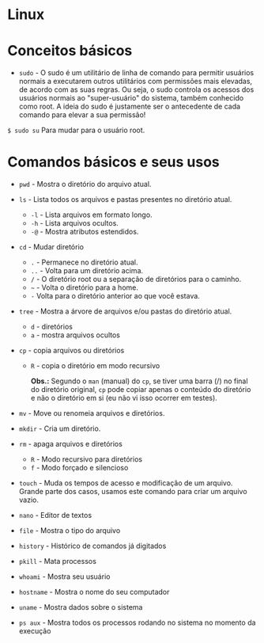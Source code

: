 # Linux

# Conceitos básicos

-   `sudo` - O sudo é um utilitário de linha de comando para permitir usuários normais a executarem outros utilitários com permissões mais elevadas, de acordo com as suas regras. Ou seja, o sudo controla os acessos dos usuários normais ao "super-usuário" do sistema, também conhecido como root.  A ideia do sudo é justamente ser o antecedente de cada comando para elevar a sua permissão!

`$ sudo su`  Para mudar para o usuário root.

# Comandos básicos e seus usos

-   `pwd` - Mostra o diretório do arquivo atual.
    
-   `ls` - Lista todos os arquivos e pastas presentes no diretório atual.
 
    -   `-l` - Lista arquivos em formato longo.
    -   `-h` - Lista arquivos ocultos.
    -   `-@` - Mostra atributos estendidos.
   
-   `cd` - Mudar diretório
    -   `.` - Permanece no diretório atual.
    -   `..` - Volta para um diretório acima.
    -   `/` - O diretório root ou a separação de diretórios para o caminho.
    -   `~` - Volta o diretório para a home.
    -   `-` Volta para o diretório anterior ao que você estava.
  
-   `tree` - Mostra a árvore de arquivos e/ou pastas do diretório atual.
    -   `d` - diretórios
    -   `a` - mostra arquivos ocultos

<!-- 
-   `cat` - concatena e/ou mostra o conteúdo de um arquivo
    -   `n` - enumera as linhas
 
-   `tail` - lista as últimas linhas do arquivo
    -   `NÚMERO` - mostra a quantidade de linhas que for adicionado em `NÚMERO`.
    -   `f` - continua assistindo o arquivo em busca de novos dados.

-   `wc` - conta linhas, palavras e caracteres
    -   `l` - linhas
    -   `m` - caracteres
    -   `w` - palavras
--> 

-   `cp` - copia arquivos ou diretórios
    -   `R` - copia o diretório em modo recursivo
        
        **Obs.:** Segundo o `man` (manual) do `cp`, se tiver uma barra (/) no final do diretório original, `cp` pode copiar apenas o conteúdo do diretório e não o diretório em si (eu não vi isso ocorrer em testes).
        
-   `mv` - Move ou renomeia arquivos e diretórios.
    
-   `mkdir` - Cria um diretório.
        
-   `rm` - apaga arquivos e diretórios 
    -   `R` - Modo recursivo para diretórios
    -   `f` - Modo forçado e silencioso
    
-   `touch` - Muda os tempos de acesso e modificação de um arquivo. Grande parte dos casos, usamos este comando para criar um arquivo vazio.
  
-   `nano` - Editor de textos
-   `file` - Mostra o tipo do arquivo
-   `history` - Histórico de comandos já digitados
-   `pkill` - Mata processos
-   `whoami` - Mostra seu usuário
-   `hostname` - Mostra o nome do seu computador
-   `uname` - Mostra dados sobre o sistema
-   `ps aux` - Mostra todos os processos rodando no sistema no momento da execução
